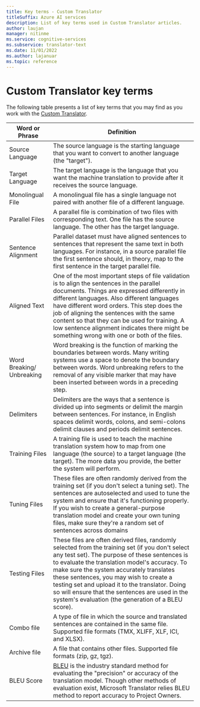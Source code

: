 ```yaml
---
title: Key terms - Custom Translator
titleSuffix: Azure AI services
description: List of key terms used in Custom Translator articles.
author: laujan
manager: nitinme
ms.service: cognitive-services
ms.subservice: translator-text
ms.date: 11/01/2022
ms.author: lajanuar
ms.topic: reference
---
```


# Custom Translator key terms

The following table presents a list of key terms that you may find as you work with the [Custom Translator](https://portal.customtranslator.azure.ai).

| Word or Phrase|Definition|
|------------------|-----------|
| Source Language | The source language is the starting language that you want to convert to another language (the "target").|
| Target Language| The target language is the language that you want the machine translation to provide after it receives the source language. |
| Monolingual File | A monolingual file has a single language not paired with another file of a different language. |
| Parallel Files | A parallel file is combination of two files with corresponding text. One file has the source language. The other has the target language.|
| Sentence Alignment| Parallel dataset must have aligned sentences to sentences that represent the same text in both languages. For instance, in a source parallel file the first sentence should, in theory, map to the first sentence in the target parallel file.|
| Aligned Text | One of the most important steps of file validation is to align the sentences in the parallel documents. Things are expressed differently in different languages. Also different languages have different word orders. This step does the job of aligning the sentences with the same content so that they can be used for training. A low sentence alignment indicates there might be something wrong with one or both of the files. |
| Word Breaking/ Unbreaking | Word breaking is the function of marking the boundaries between words. Many writing systems use a space to denote the boundary between words. Word unbreaking refers to the removal of any visible marker that may have been inserted between words in a preceding step. |
| Delimiters   | Delimiters are the ways that a sentence is divided up into segments or delimit the margin between sentences. For instance, in English spaces delimit words, colons, and semi-colons delimit clauses and periods delimit sentences. |
| Training Files | A training file is used to teach the machine translation system how to map from one language (the source) to a target language (the target). The more data you provide, the better the system will perform. |
| Tuning Files | These files are often randomly derived from the training set (if you don't select a tuning set). The sentences are autoselected and used to tune the system and ensure that it's functioning properly. If you wish to create a general-purpose translation model and create your own tuning files, make sure they're a random set of sentences across domains |
| Testing Files| These files are often derived files, randomly selected from the training set (if you don't select any test set). The purpose of these sentences is to evaluate the translation model's accuracy. To make sure the system accurately translates these sentences, you may wish to create a testing set and upload it to the translator. Doing so will ensure that the sentences are used in the system's evaluation (the generation of a BLEU score).   |
| Combo file   | A type of file in which the source and translated sentences are contained in the same file. Supported file formats (TMX, XLIFF, XLF, ICI, and XLSX). |
| Archive file | A file that contains other files. Supported file formats (zip, gz, tgz).  |
| BLEU Score   | [BLEU](concepts/bleu-score.md) is the industry standard method for evaluating the "precision" or accuracy of the translation model. Though other methods of evaluation exist, Microsoft Translator relies BLEU  method to report accuracy to Project Owners.
